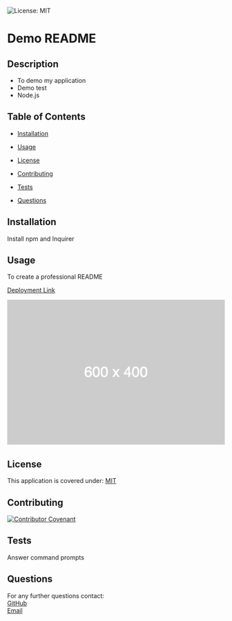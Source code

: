 
![License: MIT](https://img.shields.io/badge/License-MIT-yellow.svg)
# Demo README

## Description
* To demo my application
* Demo test
* Node.js

## Table of Contents
* [Installation](#installation)
* [Usage](#usage)

* [License](#license)
* [Contributing](#contributing)
* [Tests](#tests)
* [Questions](#questions)

## Installation
Install npm and Inquirer

## Usage
To create a professional README

[Deployment Link](github.io)


![placeholder](assets/images/screenshot.png)




## License
This application is covered under:
[MIT](https://choosealicense.com/licenses/mit/)

## Contributing
[![Contributor Covenant](https://img.shields.io/badge/Contributor%20Covenant-2.1-4baaaa.svg)](code_of_conduct.md)

## Tests
Answer command prompts

## Questions

For any further questions contact:  
[GitHub](https://github.com/BrianPizz)  
[Email](mailto:B@gmail.com)

